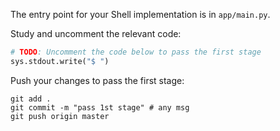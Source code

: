 The entry point for your Shell implementation is in `app/main.py`.

Study and uncomment the relevant code:

```python
# TODO: Uncomment the code below to pass the first stage
sys.stdout.write("$ ")
```

Push your changes to pass the first stage:

```
git add .
git commit -m "pass 1st stage" # any msg
git push origin master
```
